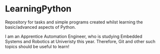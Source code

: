 # LearningPython
Repository for tasks and simple programs created whilst learning the basic/advanced aspects of Python.

I am an Apprentice Automation Engineer, who is studying Embedded Systems and Robotics at Univeristy this year. Therefore, Git and other such topics should be useful to learn!
